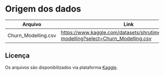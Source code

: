 # Origem dos dados

Arquivo | Link
--------|-------
Churn_Modelling.csv   |   https://www.kaggle.com/datasets/shrutimechlearn/churn-modelling?select=Churn_Modelling.csv

## Licença

Os arquivos são disponibilizados via plataforma [Kaggle](https://www.kaggle.com/datasets/shrutimechlearn/churn-modelling).